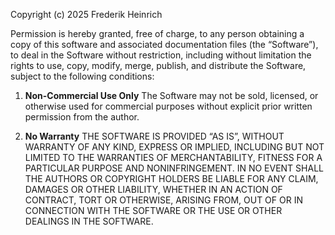 Copyright (c) 2025 Frederik Heinrich

Permission is hereby granted, free of charge, to any person obtaining a copy
of this software and associated documentation files (the “Software”), to deal
in the Software without restriction, including without limitation the rights
to use, copy, modify, merge, publish, and distribute the Software, subject to
the following conditions:

1. **Non-Commercial Use Only**
   The Software may not be sold, licensed, or otherwise used for commercial purposes without explicit prior written permission from the author.

2. **No Warranty**
   THE SOFTWARE IS PROVIDED “AS IS”, WITHOUT WARRANTY OF ANY KIND, EXPRESS OR IMPLIED, INCLUDING BUT NOT LIMITED TO THE WARRANTIES OF MERCHANTABILITY,
   FITNESS FOR A PARTICULAR PURPOSE AND NONINFRINGEMENT. IN NO EVENT SHALL THE AUTHORS OR COPYRIGHT HOLDERS BE LIABLE FOR ANY CLAIM, DAMAGES OR OTHER
   LIABILITY, WHETHER IN AN ACTION OF CONTRACT, TORT OR OTHERWISE, ARISING FROM, OUT OF OR IN CONNECTION WITH THE SOFTWARE OR THE USE OR OTHER DEALINGS IN THE SOFTWARE.